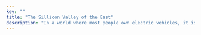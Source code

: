 ```yaml
---
key: ""
title: "The Sillicon Valley of the East"
description: "In a world where most people own electric vehicles, it is easy to grow a passion for tech. Discover the wonders of India and how it shaped Madam Ella's journey."
---
```

